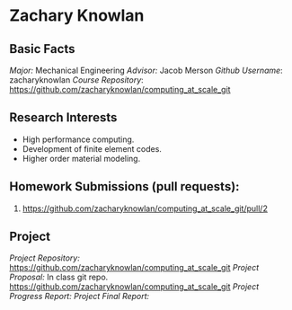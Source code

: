 # Zachary Knowlan

## Basic Facts
*Major:* Mechanical Engineering
*Advisor:* Jacob Merson
*Github Username*: zacharyknowlan
*Course Repository*: https://github.com/zacharyknowlan/computing_at_scale_git


## Research Interests
- High performance computing.
- Development of finite element codes.
- Higher order material modeling.

## Homework Submissions (pull requests):
1. https://github.com/zacharyknowlan/computing_at_scale_git/pull/2


## Project
*Project Repository:* https://github.com/zacharyknowlan/computing_at_scale_git
*Project Proposal:* In class git repo. https://github.com/zacharyknowlan/computing_at_scale_git
*Project Progress Report:*
*Project Final Report:*
